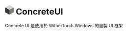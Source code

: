 # ![Concrete UI 圖示](concrete-icon-small.png) ConcreteUI
Concrete UI 是使用於 WitherTorch.Windows 的自製 UI 框架

